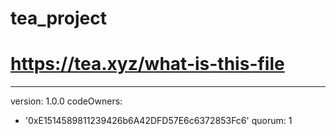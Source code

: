 # tea_project
# https://tea.xyz/what-is-this-file
---
version: 1.0.0
codeOwners:
  - '0xE1514589811239426b6A42DFD57E6c6372853Fc6'
quorum: 1

